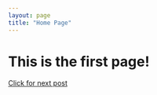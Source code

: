 ```yaml
---
layout: page
title: "Home Page"
---
```

# This is the first page!

[Click for next post](/_posts/2022-01-07-first-blog.md)
